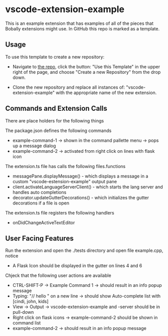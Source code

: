 # vscode-extension-example

This is an example extension that has examples of all of the pieces
that Bobally extensions might use.  In GitHub this repo is marked
as a template.

## Usage

To use this template to create a new repository: 

- Navigate to [the repo](https://github.com/johnpaliotta/vscode-example-extension),
click the button: "Use this Template" in the upper right of the page, 
and choose "Create a new Repository" from the drop down.

- Clone the new repository and replace all instances of: "vscode-extension-example"
with the appropriate name of the new extension.


## Commands and Extension Calls

There are place holders for the following things

The package.json defines the following commands

- example-command-1 -> shown in the command pallette menu -> pops up a message dialog
- example-command-2 -> activated from right click on lines with flask icon

The extension.ts file has calls the following files.functions

 - messagePane.displayMessage()          - which displays a message in a custom "vscode-estension-example" output pane
 - client.activateLanguageServerClient() - which starts the lang server and handles auto completions
 - decorator.updateGutterDecorations()   - which initializes the gutter decorations if a file is open
 
The extension.ts file registers the following handlers

- onDidChangeActiveTextEditor


## User Facing Features

Run the extension and open the ./tests directory and open file example.cpp, notice

- A Flask Icon should be displayed in the gutter on lines 4 and 6

Chjeck that the following user actions are available 

 - CTRL-SHIFT-P -> Example Command 1 -> should result in an info popup message 
 - Typing: "// hello " on a new line -> should show Auto-complete list with [cindi, john, kids]
 - View -> Output                    -> vscode-extension-example and -server should be in pull-down
 - Right click on flask icons        -> example-command-2 should be shown in command list
 - example-command-2                 -> should result in an info popup message 
